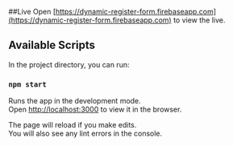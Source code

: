 ##Live
Open [https://dynamic-register-form.firebaseapp.com](https://dynamic-register-form.firebaseapp.com) to view the live.

## Available Scripts

In the project directory, you can run:

### `npm start`

Runs the app in the development mode.<br>
Open [http://localhost:3000](http://localhost:3000) to view it in the browser.

The page will reload if you make edits.<br>
You will also see any lint errors in the console.

